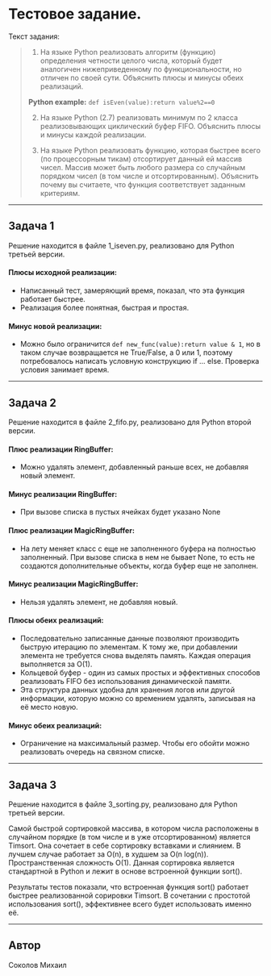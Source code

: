 # Тестовое задание.

Текст задания:

> 1. На языке Python реализовать алгоритм (функцию) определения
> четности целого числа, который будет аналогичен нижеприведенному по
> функциональности, но отличен по своей сути. Объяснить плюсы и
> минусы обеих реализаций.
> 
> **Python example:** ```def isEven(value):return value%2==0```
> 
> 2. На языке Python (2.7) реализовать минимум по 2 класса
> реализовывающих циклический буфер FIFO. Объяснить плюсы и минусы
> каждой реализации.
> 
> 3. На языке Python реализовать функцию, которая быстрее всего (по
> процессорным тикам) отсортирует данный ей массив чисел. Массив
> может быть любого размера со случайным порядком чисел (в том числе
> и отсортированным). Объяснить почему вы считаете, что функция
> соответствует заданным критериям.

---

## Задача 1
Решение находится в файле 1_iseven.py, реализовано для Python третьей версии.

#### **Плюсы исходной реализации:**
- Написанный тест, замеряющий время, показал, что эта функция работает быстрее.
- Реализация более понятная, быстрая и простая.

#### **Минус новой реализации:**
- Можно было ограничится ```def new_func(value):return value & 1```, но в таком случае возвращается не True/False, a 0 или 1, поэтому потребовалось написать условную конструкцию if ... else. Проверка условия занимает время.


---

## Задача 2
Решение находится в файле 2_fifo.py, реализовано для Python второй версии.

#### **Плюс реализации RingBuffer:**
- Можно удалять элемент, добавленный раньше всех, не добавляя новый элемент.

#### **Минус реализации RingBuffer:**
- При вызове списка в пустых ячейках будет указано None

#### **Плюс реализации MagicRingBuffer:**
- На лету меняет класс с еще не заполненного буфера на полностью заполненный. При вызове списка в нем не бывает None, то есть не создаются дополнительные объекты, когда буфер еще не заполнен.

#### **Минус реализации MagicRingBuffer:**
- Нельзя удалять элемент, не добавляя новый.

#### **Плюсы обеих реализаций:**
- Последовательно записанные данные позволяют производить быструю итерацию по элементам. К тому же, при добавлении элемента не требуется снова выделять память. Каждая операция выполняется за O(1).
- Кольцевой буфер - один из самых простых и эффективных способов реализовать FIFO  без использования динамической памяти.
- Эта структура данных удобна для хранения логов или другой информации, которую можно со времением удалять, записывая на её место новую.

#### **Минус обеих реализаций:**
- Ограничение на максимальный размер. Чтобы его обойти можно реализовать очередь на связном списке.

---

## Задача 3
Решение находится в файле 3_sorting.py, реализовано для Python третьей версии.


Самой быстрой сортировкой массива, в котором числа расположены в случайном порядке (в том числе и в уже отсортированном) является Timsort. Она сочетает в себе сортировку вставками и слиянием. В лучшем случае работает за O(n), в худшем за O(n log(n)). Пространственная сложность O(1). Данная сортировка является стандартной в Python и лежит в основе встроенной функции sort().

Результаты тестов показали, что встроенная функция sort() работает быстрее реализованной сорировки Timsort. В сочетании с простотой использования sort(), эффективнее всего будет использовать именно её.

---

## Автор
Соколов Михаил
